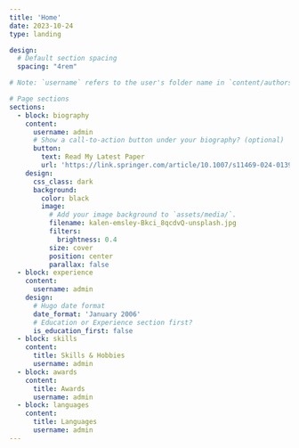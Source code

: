 ```yaml
---
title: 'Home'
date: 2023-10-24
type: landing

design:
  # Default section spacing
  spacing: "4rem"

# Note: `username` refers to the user's folder name in `content/authors/`

# Page sections
sections:
  - block: biography
    content:
      username: admin
      # Show a call-to-action button under your biography? (optional)
      button:
        text: Read My Latest Paper
        url: 'https://link.springer.com/article/10.1007/s11469-024-01397-8'
    design:
      css_class: dark
      background:
        color: black
        image:
          # Add your image background to `assets/media/`.
          filename: kalen-emsley-Bkci_8qcdvQ-unsplash.jpg
          filters:
            brightness: 0.4
          size: cover
          position: center
          parallax: false
  - block: experience
    content:
      username: admin
    design:
      # Hugo date format
      date_format: 'January 2006'
      # Education or Experience section first?
      is_education_first: false
  - block: skills
    content:
      title: Skills & Hobbies
      username: admin
  - block: awards
    content:
      title: Awards
      username: admin
  - block: languages
    content:
      title: Languages
      username: admin
---
```

